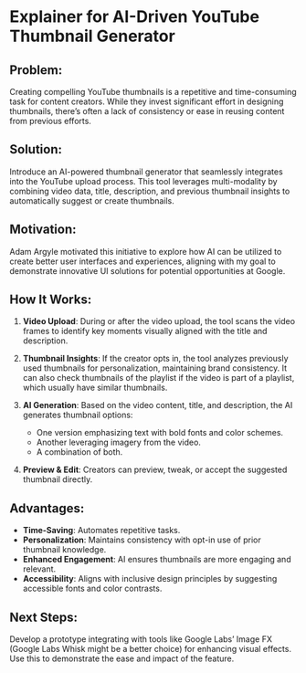 # Explainer for AI-Driven YouTube Thumbnail Generator

## Problem:
Creating compelling YouTube thumbnails is a repetitive and time-consuming task for content creators. While they invest significant effort in designing thumbnails, there’s often a lack of consistency or ease in reusing content from previous efforts.

## Solution:
Introduce an AI-powered thumbnail generator that seamlessly integrates into the YouTube upload process. This tool leverages multi-modality by combining video data, title, description, and previous thumbnail insights to automatically suggest or create thumbnails.

## Motivation:
Adam Argyle motivated this initiative to explore how AI can be utilized to create better user interfaces and experiences, aligning with my goal to demonstrate innovative UI solutions for potential opportunities at Google.

## How It Works:

1. **Video Upload**: During or after the video upload, the tool scans the video frames to identify key moments visually aligned with the title and description.

2. **Thumbnail Insights**: If the creator opts in, the tool analyzes previously used thumbnails for personalization, maintaining brand consistency. It can also check thumbnails of the playlist if the video is part of a playlist, which usually have similar thumbnails.

3. **AI Generation**: Based on the video content, title, and description, the AI generates thumbnail options:
   - One version emphasizing text with bold fonts and color schemes.
   - Another leveraging imagery from the video.
   - A combination of both.

4. **Preview & Edit**: Creators can preview, tweak, or accept the suggested thumbnail directly.

## Advantages:

- **Time-Saving**: Automates repetitive tasks.
- **Personalization**: Maintains consistency with opt-in use of prior thumbnail knowledge.
- **Enhanced Engagement**: AI ensures thumbnails are more engaging and relevant.
- **Accessibility**: Aligns with inclusive design principles by suggesting accessible fonts and color contrasts.

## Next Steps:
Develop a prototype integrating with tools like Google Labs’ Image FX (Google Labs Whisk might be a better choice) for enhancing visual effects. Use this to demonstrate the ease and impact of the feature.
